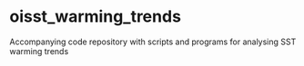 # oisst_warming_trends
Accompanying code repository with scripts and programs for analysing SST warming trends
